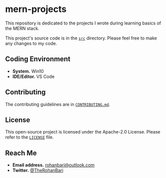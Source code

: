 # mern-projects

This repository is dedicated to the projects I wrote during learning
basics of the MERN stack.

This project's source code is in the [`src`](./src) directory.
Please feel free to make any changes to my code.

## Coding Environment

- **System.** Win10
- **IDE/Editor.** VS Code

## Contributing

The contributing guidelines are
in [`CONTRIBUTING.md`](./CONTRIBUTING.md).

## License

This open-source project is licensed under the Apache-2.0 License.
Please refer to the [`LICENSE`](./LICENSE) file.

## Reach Me

- **Email address.** rohanbari@outlook.com
- **Twitter.** [@TheRohanBari](https://twitter.com/TheRohanBari)
